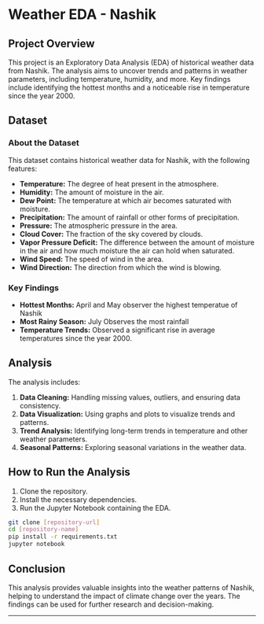 


# Weather EDA - Nashik

## Project Overview

This project is an Exploratory Data Analysis (EDA) of historical weather data from Nashik. The analysis aims to uncover trends and patterns in weather parameters, including temperature, humidity, and more. Key findings include identifying the hottest months and a noticeable rise in temperature since the year 2000.

## Dataset

### About the Dataset

This dataset contains historical weather data for Nashik, with the following features:

- **Temperature:** The degree of heat present in the atmosphere.
- **Humidity:** The amount of moisture in the air.
- **Dew Point:** The temperature at which air becomes saturated with moisture.
- **Precipitation:** The amount of rainfall or other forms of precipitation.
- **Pressure:** The atmospheric pressure in the area.
- **Cloud Cover:** The fraction of the sky covered by clouds.
- **Vapor Pressure Deficit:** The difference between the amount of moisture in the air and how much moisture the air can hold when saturated.
- **Wind Speed:** The speed of wind in the area.
- **Wind Direction:** The direction from which the wind is blowing.

### Key Findings

- **Hottest Months:** April and May observer the highest temperatue of Nashik
- **Most Rainy Season:** July Observes the most rainfall
- **Temperature Trends:** Observed a significant rise in average temperatures since the year 2000.

## Analysis

The analysis includes:

1. **Data Cleaning:** Handling missing values, outliers, and ensuring data consistency.
2. **Data Visualization:** Using graphs and plots to visualize trends and patterns.
3. **Trend Analysis:** Identifying long-term trends in temperature and other weather parameters.
4. **Seasonal Patterns:** Exploring seasonal variations in the weather data.

## How to Run the Analysis

1. Clone the repository.
2. Install the necessary dependencies.
3. Run the Jupyter Notebook containing the EDA.

```bash
git clone [repository-url]
cd [repository-name]
pip install -r requirements.txt
jupyter notebook
```

## Conclusion

This analysis provides valuable insights into the weather patterns of Nashik, helping to understand the impact of climate change over the years. The findings can be used for further research and decision-making.

---
